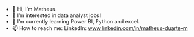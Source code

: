 - 👋 Hi, I’m Matheus
- 👀 I’m interested in data analyst jobs!
- 🌱 I’m currently learning Power BI, Python and excel.
- 📫 How to reach me: LinkedIn: www.linkedin.com/in/matheus-duarte-m

<!---
MacedoDM/MacedoDM is a ✨ special ✨ repository because its `README.md` (this file) appears on your GitHub profile.
You can click the Preview link to take a look at your changes.
--->
